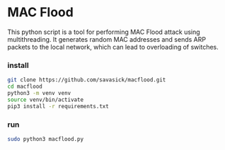 # MAC Flood

This python script is a tool for performing MAC Flood attack using multithreading. It generates random MAC addresses and sends ARP packets to the local network, which can lead to overloading of switches.


### install

```bash
git clone https://github.com/savasick/macflood.git
cd macflood
python3 -m venv venv
source venv/bin/activate
pip3 install -r requirements.txt
```

### run

```bash
sudo python3 macflood.py
```
